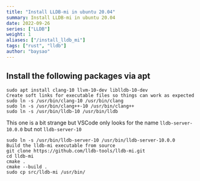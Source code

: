 ```yaml
---
title: "Install LLDB-mi in ubuntu 20.04"
summary: Install LLDB-mi in ubuntu 20.04
date: 2022-09-26
series: ["LLDB"]
weight: 1
aliases: ["/install_lldb_mi"]
tags: ["rust", "lldb"]
author: "baysao"
---
```


## Install the following packages via apt
```
sudo apt install clang-10 llvm-10-dev liblldb-10-dev
Create soft links for executable files so things can work as expected
sudo ln -s /usr/bin/clang-10 /usr/bin/clang
sudo ln -s /usr/bin/clang++-10 /usr/bin/clang++
sudo ln -s /usr/bin/lldb-10 /usr/bin/lldb
```
This one is a bit strange but VSCode only looks for the name `lldb-server-10.0.0` but not `lldb-server-10`
```
sudo ln -s /usr/bin/lldb-server-10 /usr/bin/lldb-server-10.0.0
Build the lldb-mi executable from source
git clone https://github.com/lldb-tools/lldb-mi.git
cd lldb-mi
cmake .
cmake --build .
sudo cp src/lldb-mi /usr/bin/
```
